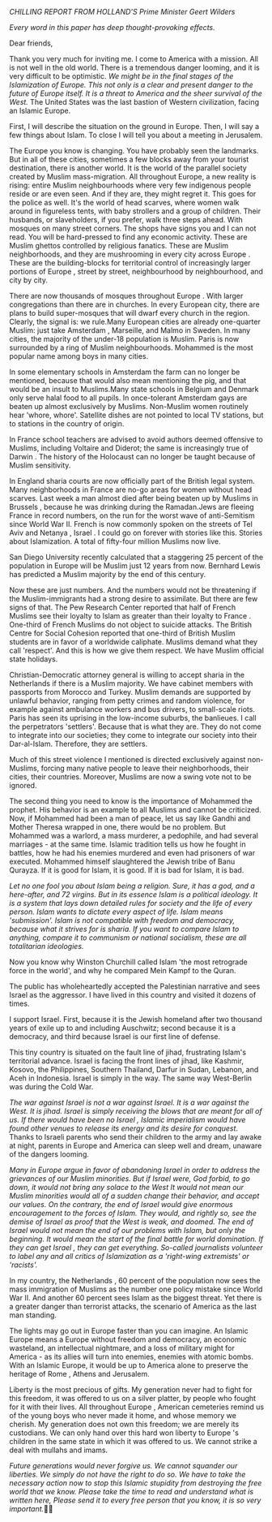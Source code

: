 *CHILLING REPORT FROM HOLLAND'S Prime Minister Geert Wilders*

*Every word in this paper has deep thought-provoking effects.*

Dear friends,

Thank you very much for inviting me. I come to America with a mission. All is not well in the old world. There is a tremendous danger looming, and it is very difficult to be optimistic. *We might be in the final stages of the Islamization of Europe. This not only is a clear and present danger to the future of Europe itself. It is a threat to America and the sheer survival of the West.* The United States was the last bastion of Western civilization, facing an Islamic Europe.

First, I will describe the situation on the ground in Europe. Then, I will say a few things about Islam. To close I will tell you about a meeting in Jerusalem.

The Europe you know is changing. You have probably seen the landmarks. But in all of these cities, sometimes a few blocks away from your tourist destination, there is another world. It is the world of the parallel society created by Muslim mass-migration. All throughout Europe, a new reality is rising: entire Muslim neighbourhoods where very few indigenous people reside or are even seen. And if they are, they might regret it. This goes for the police as well. It's the world of head scarves, where women walk around in figureless tents, with baby strollers and a group of children. Their husbands, or slaveholders, if you prefer, walk three steps ahead. With mosques on many street corners. The shops have signs you and I can not read. You will be hard-pressed to find any economic activity. These are Muslim ghettos controlled by religious fanatics. These are Muslim neighborhoods, and they are mushrooming in every city across Europe . These are the building-blocks for territorial control of increasingly larger portions of Europe , street by street, neighbourhood by neighbourhood, and city by city.

There are now thousands of mosques throughout Europe . With larger congregations than there are in churches. In every European city, there are plans to build super-mosques that will dwarf every church in the region. Clearly, the signal is: we rule.Many European cities are already one-quarter Muslim: just take Amsterdam , Marseille, and Malmo in Sweden. In many cities, the majority of the under-18 population is Muslim. Paris is now surrounded by a ring of Muslim neighbourhoods. Mohammed is the most popular name among boys in many cities.

In some elementary schools in Amsterdam the farm can no longer be mentioned, because that would also mean mentioning the pig, and that would be an insult to Muslims.Many state schools in Belgium and Denmark only serve halal food to all pupils. In once-tolerant Amsterdam gays are beaten up almost exclusively by Muslims. Non-Muslim women routinely hear 'whore, whore'. Satellite dishes are not pointed to local TV stations, but to stations in the country of origin.

In France school teachers are advised to avoid authors deemed offensive to Muslims, including Voltaire and Diderot; the same is increasingly true of Darwin . The history of the Holocaust can no longer be taught because of Muslim sensitivity.

In England sharia courts are now officially part of the British legal system. Many neighborhoods in France are no-go areas for women without head scarves. Last week a man almost died after being beaten up by Muslims in Brussels , because he was drinking during the Ramadan.Jews are fleeing France in record numbers, on the run for the worst wave of anti-Semitism since World War II. French is now commonly spoken on the streets of Tel Aviv and Netanya , Israel . I could go on forever with stories like this. Stories about Islamization. A total of fifty-four million Muslims now live.

San Diego University recently calculated that a staggering 25 percent of the population in Europe will be Muslim just 12 years from now. Bernhard Lewis has predicted a Muslim majority by the end of this century.

Now these are just numbers. And the numbers would not be threatening if the Muslim-immigrants had a strong desire to assimilate. But there are few signs of that. The Pew Research Center reported that half of French Muslims see their loyalty to Islam as greater than their loyalty to France . One-third of French Muslims do not object to suicide attacks. The British Centre for Social Cohesion reported that one-third of British Muslim students are in favor of a worldwide caliphate. Muslims demand what they call 'respect'. And this is how we give them respect. We have Muslim official state holidays.

Christian-Democratic attorney general is willing to accept sharia in the Netherlands if there is a Muslim majority. We have cabinet members with passports from Morocco and Turkey. Muslim demands are supported by unlawful behavior, ranging from petty crimes and random violence, for example against ambulance workers and bus drivers, to small-scale riots. Paris has seen its uprising in the low-income suburbs, the banlieues. I call the perpetrators 'settlers'. Because that is what they are. They do not come to integrate into our societies; they come to integrate our society into their Dar-al-Islam. Therefore, they are settlers.

Much of this street violence I mentioned is directed exclusively against non-Muslims, forcing many native people to leave their neighborhoods, their cities, their countries. Moreover, Muslims are now a swing vote not to be ignored.

The second thing you need to know is the importance of Mohammed the prophet. His behavior is an example to all Muslims and cannot be criticized. Now, if Mohammed had been a man of peace, let us say like Gandhi and Mother Theresa wrapped in one, there would be no problem. But Mohammed was a warlord, a mass murderer, a pedophile, and had several marriages - at the same time. Islamic tradition tells us how he fought in battles, how he had his enemies murdered and even had prisoners of war executed. Mohammed himself slaughtered the Jewish tribe of Banu Qurayza. If it is good for Islam, it is good. If it is bad for Islam, it is bad.

*Let no one fool you about Islam being a religion. Sure, it has a god, and a here-after, and 72 virgins. But in its essence Islam is a political ideology. It is a system that lays down detailed rules for society and the life of every person. Islam wants to dictate every aspect of life. Islam means 'submission'. Islam is not compatible with freedom and democracy, because what it strives for is sharia. If you want to compare Islam to anything, compare it to communism or national socialism, these are all totalitarian ideologies.*

Now you know why Winston Churchill called Islam 'the most retrograde force in the world', and why he compared Mein Kampf to the Quran.

The public has wholeheartedly accepted the Palestinian narrative and sees Israel as the aggressor. I have lived in this country and visited it dozens of times.

I support Israel. First, because it is the Jewish homeland after two thousand years of exile up to and including Auschwitz; second because it is a democracy, and third because Israel is our first line of defense.

This tiny country is situated on the fault line of jihad, frustrating Islam's territorial advance. Israel is facing the front lines of jihad, like Kashmir, Kosovo, the Philippines, Southern Thailand, Darfur in Sudan, Lebanon, and Aceh in Indonesia. Israel is simply in the way. The same way West-Berlin was during the Cold War.

*The war against Israel is not a war against Israel. It is a war against the West. It is jihad. Israel is simply receiving the blows that are meant for all of us. If there would have been no Israel , Islamic imperialism would have found other venues to release its energy and its desire for conquest*. Thanks to Israeli parents who send their children to the army and lay awake at night, parents in Europe and America can sleep well and dream, unaware of the dangers looming.

*Many in Europe argue in favor of abandoning Israel in order to address the grievances of our Muslim minorities. But if Israel were, God forbid, to go down, it would not bring any solace to the West It would not mean our Muslim minorities would all of a sudden change their behavior, and accept our values. On the contrary, the end of Israel would give enormous encouragement to the forces of Islam. They would, and rightly so, see the demise of Israel as proof that the West is weak, and doomed. The end of Israel would not mean the end of our problems with Islam, but only the beginning. It would mean the start of the final battle for world domination. If they can get Israel , they can get everything. So-called journalists volunteer to label any and all critics of Islamization as a 'right-wing extremists' or 'racists'.*

In my country, the Netherlands , 60 percent of the population now sees the mass immigration of Muslims as the number one policy mistake since World War II. And another 60 percent sees Islam as the biggest threat. Yet there is a greater danger than terrorist attacks, the scenario of America as the last man standing.

The lights may go out in Europe faster than you can imagine. An Islamic Europe means a Europe without freedom and democracy, an economic wasteland, an intellectual nightmare, and a loss of military might for America - as its allies will turn into enemies, enemies with atomic bombs. With an Islamic Europe, it would be up to America alone to preserve the heritage of Rome , Athens and Jerusalem.

Liberty is the most precious of gifts. My generation never had to fight for this freedom, it was offered to us on a silver platter, by people who fought for it with their lives. All throughout Europe , American cemeteries remind us of the young boys who never made it home, and whose memory we cherish. My generation does not own this freedom; we are merely its custodians. We can only hand over this hard won liberty to Europe 's children in the same state in which it was offered to us. We cannot strike a deal with mullahs and imams.

*Future generations would never forgive us. We cannot squander our liberties. We simply do not have the right to do so. We have to take the necessary action now to stop this Islamic stupidity from destroying the free world that we know. Please take the time to read and understand what is written here, Please send it to every free person that you know, it is so very important.*🙏🙏